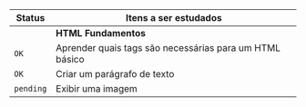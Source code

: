 | Status | Itens a ser estudados |
| --- | --- |
||**HTML Fundamentos**|
| `OK` | Aprender quais tags são necessárias para um HTML básico |
| `OK` | Criar um parágrafo de texto |
| `pending` | Exibir uma imagem |